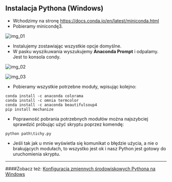 ## Instalacja Pythona (Windows) 
   - Wchodzimy na stronę https://docs.conda.io/en/latest/miniconda.html
   - Pobieramy minicondę3.

![img_01](../images/img_01.png?raw=true)

- Instalujemy zostawiając wszystkie opcje domyślne.
- W pasku wyszikuwania wyszukujemy **Anaconda Prompt** i odpalamy. Jest to konsola condy.

![img_02](../images/img_02.png?raw=true)

![img_03](../images/img_03.png?raw=true)

- Pobieramy wszystkie potrzebne moduły, wpisując kolejno:
```console
conda install -c anaconda colorama
conda install -c omnia termcolor
conda install -c anaconda beautifulsoup4
pip install mechanize
```
- Poprawność pobrania potrzebnych modułów można najszybciej sprawdzić próbując użyć skryptu poprzez komendę:
```console
python path\tichy.py
```

- Jeśli tak jak u mnie wyświetla się komunikat o błędzie użycia, a nie o brakujących modułach, to wszystko jest ok i nasz Python jest gotowy do uruchomienia skryptu.

---

####Zobacz też:
[Konfiguracja zmiennych środowiskowych Pythona na Windows](python_environmental.md)